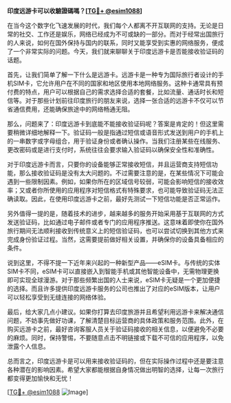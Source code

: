 **印度远游卡可以收驗證碼嗎？[[TG💪+ @esim1088](https://t.me/s/esim1088)]**

在当今这个数字化飞速发展的时代，我们每个人都离不开互联网的支持。无论是日常的社交、工作还是娱乐，网络已经成为不可或缺的一部分。而对于经常出国旅行的人来说，如何在国外保持与国内的联系，同时又能享受到实惠的网络服务，便成了一个非常实际的问题。今天，我们就来聊聊关于印度远游卡是否能接收验证码的话题。

首先，让我们简单了解一下什么是远游卡。远游卡是一种专为国际旅行者设计的手机SIM卡，它允许用户在不同的国家和地区使用本地网络服务。这种卡通常具有预付费的特点，用户可以根据自己的需求选择合适的套餐，比如流量、通话时长和短信等。对于那些计划前往印度旅行的朋友来说，选择一张合适的远游卡不仅可以节省通信费用，还能确保旅途中的网络畅通无阻。

那么，问题来了：印度远游卡到底能不能接收验证码呢？答案是肯定的！但这里需要稍微详细地解释一下。验证码一般是指通过短信或语音形式发送到用户的手机上的一串数字或字母组合，用于验证身份或者确认操作。当我们注册某些在线服务、更改密码或是进行支付时，系统往往会要求输入验证码以确保安全性和准确性。

对于印度远游卡而言，只要你的设备能够正常接收短信，并且运营商支持短信功能，那么接收验证码是没有太大问题的。不过需要注意的是，在某些情况下可能会遇到一些限制因素。例如，如果你所在的区域信号较弱，可能会影响短信的接收效率；又或者你所使用的应用程序对短信格式有特殊要求，也可能导致验证码无法正确读取。因此，在使用印度远游卡之前，最好先测试一下短信功能是否正常运作。

另外值得一提的是，随着技术的进步，越来越多的服务开始采用基于互联网的方式发送验证码，比如通过电子邮件或者专门的应用程序推送。这意味着即使你在国外旅行期间无法顺利接收到传统意义上的短信验证码，也可以尝试切换到其他方式来完成身份验证过程。当然，这需要提前做好相关设置，并确保你的设备具备相应的条件。

说到这里，不得不提一下近年来兴起的一种新型产品——eSIM卡。与传统的实体SIM卡不同，eSIM卡可以直接嵌入到智能手机或其他智能设备中，无需物理更换即可实现全球漫游。对于那些频繁出国的人士来说，eSIM卡无疑是一个更加便捷的选择。而且许多提供印度远游卡服务的公司也推出了对应的eSIM版本，让用户可以轻松享受到无缝连接的网络体验。

最后，给大家几点小建议。如果你打算去印度旅游并且希望利用远游卡来解决通信问题，不妨事先做好功课，了解清楚目标运营商的具体政策和服务范围。此外，在购买远游卡之前，最好咨询客服人员关于验证码接收的相关信息，以便避免不必要的麻烦。同时，保持警惕，不要随意点击不明链接或下载不可信的应用程序，以免泄露个人信息。

总而言之，印度远游卡是可以用来接收验证码的，但在实际操作过程中还是要注意各种潜在的影响因素。希望大家都能根据自身情况做出明智的选择，让每一次旅行都变得更加愉快和无忧！

[[TG💪+ @esim1088](https://t.me/s/esim1088) ![Image](https://i.postimg.cc/4NQfJmqS/Snipaste-2025-05-13-00-14-12.png)]